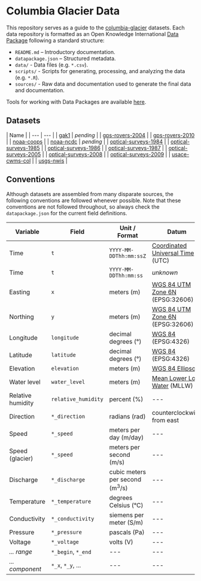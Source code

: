 Columbia Glacier Data
=====================

This repository serves as a guide to the [columbia-glacier](https://github.com/columbia-glacier/) datasets. Each data repository is formatted as an Open Knowledge International [Data Package](http://specs.frictionlessdata.io/data-packages/) following a standard structure:

- `README.md` – Introductory documentation.
- `datapackage.json` – Structured metadata.
- `data/` - Data files (e.g. `*.csv`).
- `scripts/` - Scripts for generating, processing, and analyzing the data (e.g. `*.R`).
- `sources/` - Raw data and documentation used to generate the final data and documentation.

Tools for working with Data Packages are available [here](https://frictionlessdata.io/tools/).

## Datasets

| Name |
| --- | --- |
| [gak1](https://github.com/columbia-glacier/gak1) | *pending* |
| [gps-rovers-2004](https://github.com/columbia-glacier/gps-rovers-2004) |
| [gps-rovers-2010](https://github.com/columbia-glacier/gps-rovers-2010) |
| [noaa-coops](https://github.com/columbia-glacier/noaa-coops) |
| [noaa-ncdc](https://github.com/columbia-glacier/noaa-ncdc) | *pending* |
| [optical-surveys-1984](https://github.com/columbia-glacier/optical-surveys-1984) |
| [optical-surveys-1985](https://github.com/columbia-glacier/optical-surveys-1985) |
| [optical-surveys-1986](https://github.com/columbia-glacier/optical-surveys-1986) |
| [optical-surveys-1987](https://github.com/columbia-glacier/optical-surveys-1987) |
| [optical-surveys-2005](https://github.com/columbia-glacier/optical-surveys-2005) |
| [optical-surveys-2008](https://github.com/columbia-glacier/optical-surveys-2008) |
| [optical-surveys-2009](https://github.com/columbia-glacier/optical-surveys-2009) |
| [usace-cwms-col](https://github.com/columbia-glacier/usace-cwms-col) |
| [usgs-nwis](https://github.com/columbia-glacier/usgs-nwis) |

## Conventions

Although datasets are assembled from many disparate sources, the following conventions are followed whenever possible. Note that these conventions are not followed throughout, so always check the `datapackage.json` for the current field definitions.

| Variable | Field | Unit  / Format | Datum |
| --- | --- | --- | --- |
| Time | `t` | `YYYY-MM-DDThh:mm:ssZ` | [Coordinated Universal Time](https://en.wikipedia.org/wiki/Coordinated_Universal_Time) (UTC) |
| Time | `t` | `YYYY-MM-DDThh:mm:ss` | *unknown* |
| Easting | `x` | meters (m) | [WGS 84 UTM Zone 6N](http://spatialreference.org/ref/epsg/wgs-84-utm-zone-6n/) (EPSG:32606) |
| Northing | `y` | meters (m) | [WGS 84 UTM Zone 6N](http://spatialreference.org/ref/epsg/wgs-84-utm-zone-6n/) (EPSG:32606) |
| Longitude | `longitude` | decimal degrees (°) | [WGS 84](http://spatialreference.org/ref/epsg/wgs-84-utm-zone-6n/) (EPSG:4326) |
| Latitude | `latitude` | decimal degrees (°) | [WGS 84](http://spatialreference.org/ref/epsg/4326/) (EPSG:4326) |
| Elevation | `elevation` | meters (m) | [WGS 84 Ellipsoid](https://en.wikipedia.org/wiki/World_Geodetic_System#A_new_World_Geodetic_System:_WGS_84) |
| Water level | `water_level` | meters (m) | [Mean Lower Low Water](https://en.wikipedia.org/wiki/Chart_datum#Mean_lower_low_water) (MLLW) |
| Relative humidity | `relative_humidity` | percent (%) | --- |
| Direction | `*_direction` | radians (rad) | counterclockwise from east |
| Speed | `*_speed` | meters per day (m/day) | --- |
| Speed (glacier) | `*_speed` | meters per second (m/s) | --- |
| Discharge | `*_discharge` | cubic meters per second (m<sup>3</sup>/s) | --- |
| Temperature | `*_temperature` | degrees Celsius (°C) | --- |
| Conductivity | `*_conductivity` | siemens per meter (S/m) | --- |
| Pressure | `*_pressure` | pascals (Pa) | --- |
| Voltage | `*_voltage` | volts (V) | --- |
| *... range* | `*_begin`, `*_end` | --- | --- |
| *... component* | `*_x`, `*_y`, ... | --- | --- |
